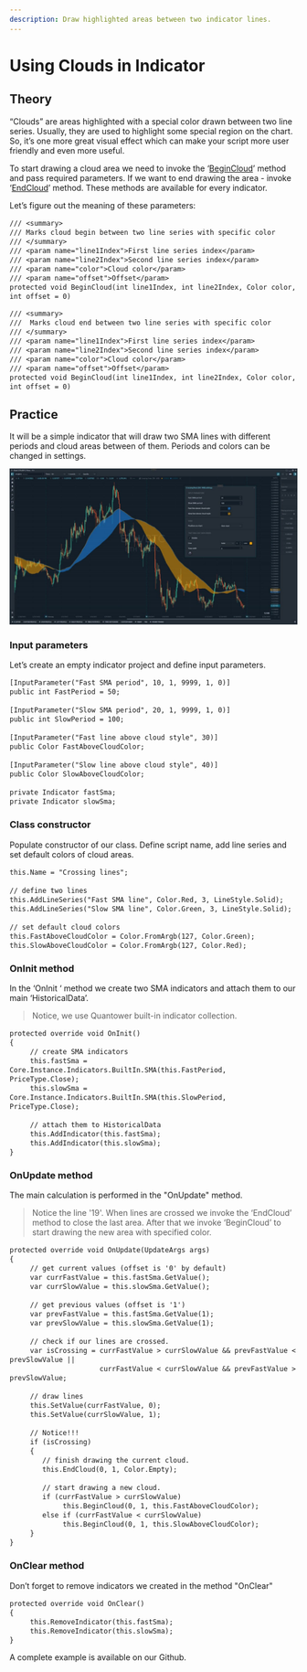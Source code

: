 ```yaml
---
description: Draw highlighted areas between two indicator lines.
---
```


# Using Clouds in Indicator

## **Theory**

“Clouds” are areas highlighted with a special color drawn between two line series. Usually, they are used to highlight some special region on the chart. So, it’s one more great visual effect which can make your script more user friendly and even more useful.

To start drawing a cloud area we need to invoke the ‘[BeginCloud](https://api.quantower.com/docs/TradingPlatform.BusinessLayer.Indicator.html#TradingPlatform_BusinessLayer_Indicator_BeginCloud_System_Int32_System_Int32_System_Drawing_Color_System_Int32_)’ method and pass required parameters. If we want to end drawing the area - invoke ‘[EndCloud](https://api.quantower.com/docs/TradingPlatform.BusinessLayer.Indicator.html#TradingPlatform_BusinessLayer_Indicator_EndCloud_System_Int32_System_Int32_System_Drawing_Color_System_Int32_)’ method. These methods are available for every indicator.

Let’s figure out the meaning of these parameters:

```text
/// <summary>
/// Marks cloud begin between two line series with specific color
/// </summary>
/// <param name="line1Index">First line series index</param>
/// <param name="line2Index">Second line series index</param>
/// <param name="color">Cloud color</param>
/// <param name="offset">Offset</param>
protected void BeginCloud(int line1Index, int line2Index, Color color, int offset = 0)
```

```text
/// <summary>
///  Marks cloud end between two line series with specific color
/// </summary>
/// <param name="line1Index">First line series index</param>
/// <param name="line2Index">Second line series index</param>
/// <param name="color">Cloud color</param>
/// <param name="offset">Offset</param>
protected void BeginCloud(int line1Index, int line2Index, Color color, int offset = 0)
```

## **Practice**

It will be a simple indicator that will draw two SMA lines with different periods and сloud areas between of them. Periods and colors can be changed in settings.

![](../.gitbook/assets/using_clouds_example.jpg)

### Input parameters

Let’s create an empty indicator project and define input parameters.

```text
[InputParameter("Fast SMA period", 10, 1, 9999, 1, 0)]
public int FastPeriod = 50;

[InputParameter("Slow SMA period", 20, 1, 9999, 1, 0)]
public int SlowPeriod = 100;

[InputParameter("Fast line above cloud style", 30)]
public Color FastAboveCloudColor;

[InputParameter("Slow line above cloud style", 40)]
public Color SlowAboveCloudColor;

private Indicator fastSma;
private Indicator slowSma;
```

### Class constructor

Populate constructor of our class. Define script name, add line series and set default colors of cloud areas.

```text
this.Name = "Crossing lines";

// define two lines
this.AddLineSeries("Fast SMA line", Color.Red, 3, LineStyle.Solid);
this.AddLineSeries("Slow SMA line", Color.Green, 3, LineStyle.Solid);

// set default cloud colors
this.FastAboveCloudColor = Color.FromArgb(127, Color.Green);
this.SlowAboveCloudColor = Color.FromArgb(127, Color.Red);
```

### OnInit method

In the ‘OnInit ‘ method we create two SMA indicators and attach them to our main ‘HistoricalData’. 

> Notice, we use Quantower built-in indicator collection.

```text
protected override void OnInit()
{
     // create SMA indicators
     this.fastSma = Core.Instance.Indicators.BuiltIn.SMA(this.FastPeriod, PriceType.Close);
     this.slowSma = Core.Instance.Indicators.BuiltIn.SMA(this.SlowPeriod, PriceType.Close);

     // attach them to HistoricalData
     this.AddIndicator(this.fastSma);
     this.AddIndicator(this.slowSma);
}

```

### OnUpdate method

The main calculation is performed in the "OnUpdate" method. 

> Notice the line '19'. When lines are crossed we invoke the ‘EndCloud’ method to close the last area. After that we invoke ‘BeginCloud’ to start drawing the new area with specified color.

```text
protected override void OnUpdate(UpdateArgs args)
{
     // get current values (offset is '0' by default)
     var currFastValue = this.fastSma.GetValue();
     var currSlowValue = this.slowSma.GetValue();

     // get previous values (offset is '1')
     var prevFastValue = this.fastSma.GetValue(1);
     var prevSlowValue = this.slowSma.GetValue(1);

     // check if our lines are crossed.
     var isCrossing = currFastValue > currSlowValue && prevFastValue < prevSlowValue ||
                      currFastValue < currSlowValue && prevFastValue > prevSlowValue;

     // draw lines
     this.SetValue(currFastValue, 0);
     this.SetValue(currSlowValue, 1);

     // Notice!!!
     if (isCrossing)
     {
        // finish drawing the current cloud.
        this.EndCloud(0, 1, Color.Empty);

        // start drawing a new cloud.
        if (currFastValue > currSlowValue)
             this.BeginCloud(0, 1, this.FastAboveCloudColor);
        else if (currFastValue < currSlowValue)
             this.BeginCloud(0, 1, this.SlowAboveCloudColor);
     }
}
```

### OnClear method

Don’t forget to remove indicators we created in the method "OnClear"

```text
protected override void OnClear()
{
     this.RemoveIndicator(this.fastSma);
     this.RemoveIndicator(this.slowSma);
}
```

A complete example is available on our Github.

